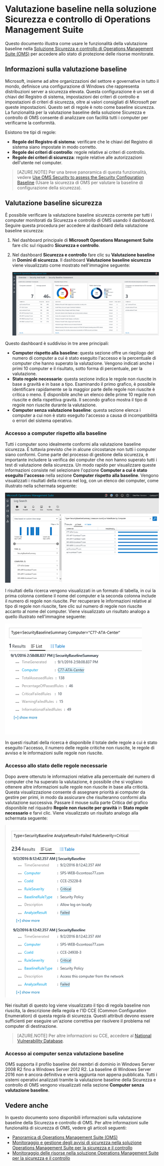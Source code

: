 <properties
   pageTitle="Baseline della soluzione Sicurezza e controllo di Operations Management Suite | Microsoft Azure"
   description="Questo documento illustra come usare la soluzione Sicurezza e controllo di OMS per eseguire una valutazione baseline di tutti i computer monitorati per finalità di conformità e sicurezza."
   services="operations-management-suite"
   documentationCenter="na"
   authors="YuriDio"
   manager="swadhwa"
   editor=""/>

<tags
   ms.service="operations-management-suite"
   ms.devlang="na"
   ms.topic="hero-article"
   ms.tgt_pltfrm="na"
   ms.workload="na"
   ms.date="09/08/2016"
   ms.author="yurid"/>


# <a name="baseline-assessment-in-operations-management-suite-security-and-audit-solution"></a>Valutazione baseline nella soluzione Sicurezza e controllo di Operations Management Suite

Questo documento illustra come usare le funzionalità della valutazione baseline nella [Soluzione Sicurezza e controllo di Operations Management Suite (OMS)](operations-management-suite-overview.md) per accedere allo stato di protezione delle risorse monitorate.

## <a name="what-is-baseline-assessment?"></a>Informazioni sulla valutazione baseline

Microsoft, insieme ad altre organizzazioni del settore e governative in tutto il mondo, definisce una configurazione di Windows che rappresenta distribuzioni server a sicurezza elevata. Questa configurazione è un set di chiavi del Registro di sistema, impostazioni dei criteri di controllo e impostazioni di criteri di sicurezza, oltre ai valori consigliati di Microsoft per queste impostazioni. Questo set di regole è noto come baseline sicurezza. La funzionalità per la valutazione baseline della soluzione Sicurezza e controllo di OMS consente di analizzare con facilità tutti i computer per verificarne la conformità. 

Esistono tre tipi di regole:

- **Regole del Registro di sistema**: verificare che le chiavi del Registro di sistema siano impostate in modo corretto.
- **Regole dei criteri di controllo**: regole relative ai criteri di controllo.
- **Regole dei criteri di sicurezza**: regole relative alle autorizzazioni dell'utente nel computer.

> [AZURE.NOTE] Per una breve panoramica di questa funzionalità, vedere [Use OMS Security to assess the Security Configuration Baseline](https://blogs.technet.microsoft.com/msoms/2016/08/12/use-oms-security-to-assess-the-security-configuration-baseline/) (Usare la sicurezza di OMS per valutare la baseline di configurazione della sicurezza).

## <a name="security-baseline-assessment"></a>Valutazione baseline sicurezza

È possibile verificare la valutazione baseline sicurezza corrente per tutti i computer monitorati da Sicurezza e controllo di OMS usando il dashboard.  Seguire questa procedura per accedere al dashboard della valutazione baseline sicurezza:

1. Nel dashboard principale di **Microsoft Operations Management Suite** fare clic sul riquadro **Sicurezza e controllo**.
2. Nel dashboard **Sicurezza e controllo** fare clic su **Valutazione baseline** in **Domini di sicurezza**. Il dashboard **Valutazione baseline sicurezza** viene visualizzato come mostrato nell'immagine seguente:
    
    ![Valutazione baseline di Sicurezza e controllo di OMS](./media/oms-security-baseline/oms-security-baseline-fig1.png)

Questo dashboard è suddiviso in tre aree principali:

- **Computer rispetto alla baseline**: questa sezione offre un riepilogo del numero di computer a cui è stato eseguito l'accesso e la percentuale di computer che hanno superato la valutazione. Vengono indicati anche i primi 10 computer e il risultato, sotto forma di percentuale, per la valutazione.
- **Stato regole necessario**: questa sezione indica le regole non riuscite in base a gravità e in base a tipo. Esaminando il primo grafico, è possibile identificare rapidamente se la maggior parte delle regole non riuscite è critica o meno. È disponibile anche un elenco delle prime 10 regole non riuscite e della rispettiva gravità. Il secondo grafico mostra il tipo di regole non riuscite durante la valutazione. 
- **Computer senza valutazione baseline**: questa sezione elenca i computer a cui non è stato eseguito l'accesso a causa di incompatibilità o errori del sistema operativo. 

### <a name="accessing-computers-compared-to-baseline"></a>Accesso a computer rispetto alla baseline

Tutti i computer sono idealmente conformi alla valutazione baseline sicurezza. È tuttavia previsto che in alcune circostanze non tutti i computer siano conformi. Come parte del processo di gestione della sicurezza, è importante includere la verifica dei computer che non hanno superato tutti i test di valutazione della sicurezza. Un modo rapido per visualizzare queste informazioni consiste nel selezionare l'opzione **Computer a cui è stato eseguito l'accesso** nella sezione **Computer rispetto alla baseline**. Vengono visualizzati i risultati della ricerca nel log, con un elenco dei computer, come illustrato nella schermata seguente:

![Risultati per computer a cui è stato eseguito l'accesso](./media/oms-security-baseline/oms-security-baseline-fig2.png)

I risultati della ricerca vengono visualizzati in un formato di tabella, in cui la prima colonna contiene il nome del computer e la seconda colonna include il numero di regole non riuscite. Per recuperare le informazioni relative al tipo di regole non riuscite, fare clic sul numero di regole non riuscite accanto al nome del computer. Viene visualizzato un risultato analogo a quello illustrato nell'immagine seguente:

![Dettagli dei risultati per computer a cui è stato eseguito l'accesso](./media/oms-security-baseline/oms-security-baseline-fig3.png)

In questi risultati della ricerca è disponibile il totale delle regole a cui è stato eseguito l'accesso, il numero delle regole critiche non riuscite, le regole di avviso e le informazioni sulle regole non riuscite.

### <a name="accessing-required-rules-status"></a>Accesso allo stato delle regole necessarie

Dopo avere ottenuto le informazioni relative alla percentuale del numero di computer che ha superato la valutazione, è possibile che si vogliano ottenere altre informazioni sulle regole non riuscite in base alla criticità. Questa visualizzazione consente di assegnare priorità ai computer da gestire per primi, in modo da assicurare che risulteranno conformi alla valutazione successiva. Passare il mouse sulla parte Critica del grafico disponibile nel riquadro **Regole non riuscite per gravità** in **Stato regole necessario** e farvi clic. Viene visualizzato un risultato analogo alla schermata seguente:

![Dettagli delle regole non riuscite per gravità](./media/oms-security-baseline/oms-security-baseline-fig4.png) 

Nei risultati di questo log viene visualizzato il tipo di regola baseline non riuscita, la descrizione della regola e l'ID CCE (Common Configuration Enumeration) di questa regola di sicurezza. Questi attributi devono essere sufficienti per eseguire un'azione correttiva per risolvere il problema nel computer di destinazione.

> [AZURE.NOTE] Per altre informazioni su CCE, accedere al [National Vulnerability Database](https://nvd.nist.gov/cce/index.cfm).

### <a name="accessing-computers-missing-baseline-assessment"></a>Accesso ai computer senza valutazione baseline

OMS supporta il profilo baseline dei membri di dominio in Windows Server 2008 R2 fino a Windows Server 2012 R2. La baseline di Windows Server 2016 non è ancora definitiva e verrà aggiunta non appena pubblicata. Tutti i sistemi operativi analizzati tramite la valutazione baseline della Sicurezza e controllo di OMS vengono visualizzati nella sezione **Computer senza valutazione baseline**.

## <a name="see-also"></a>Vedere anche

In questo documento sono disponibili informazioni sulla valutazione baseline della Sicurezza e controllo di OMS. Per altre informazioni sulle funzionalità di sicurezza di OMS, vedere gli articoli seguenti:

- [Panoramica di Operations Management Suite (OMS)](operations-management-suite-overview.md)
- [Monitoraggio e gestione degli avvisi di sicurezza nella soluzione Operations Management Suite per la sicurezza e il controllo](oms-security-responding-alerts.md)
- [Monitoraggio delle risorse nella soluzione Operations Management Suite per la sicurezza e il controllo](oms-security-monitoring-resources.md)




<!--HONumber=Oct16_HO2-->


